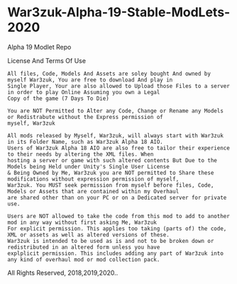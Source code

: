 # War3zuk-Alpha-19-Stable-ModLets-2020
Alpha 19 Modlet Repo



License And Terms Of Use

    All files, Code, Models And Assets are soley bought And owned by myself War3zuk, You are free to download And play in
    Single Player, Your are also allowed to Upload those Files to a server in order to play Online Assuming you own a Legal
    Copy of the game (7 Days To Die)

    You are NOT Permitted to Alter any Code, Change or Rename any Models or Redistrabute without the Express permission of
    myself, War3zuk

    All mods released by Myself, War3zuk, will always start with War3zuk in its Folder Name, such as War3zuk Alpha 18 AIO.
    Users of War3zuk Alpha 18 AIO are also free to tailor their experience to their needs by altering the XML files. When
    hosting a server or game with such altered contents But Due to the Models being Held under Unity's Single User License
    & Being Owned by Me, War3zuk you are NOT permitted to Share these modifications without expression permission of myself,
    War3zuk. You MUST seek permission from myself before files, Code, Models or Assets that are contained within my Overhaul
    are shared other than on your PC or on a Dedicated server for private use.

    Users are NOT allowed to take the code from this mod to add to another mod in any way without first asking Me, War3zuk
    For explicit permission. This applies too taking (parts of) the code, XML or assets as well as altered versions of these.
    War3zuk is intended to be used as is and not to be broken down or redistributed in an altered form unless you have
    explplicit permission. This includes adding any part of War3zuk into any kind of overhaul mod or mod collection pack.

All Rights Reserved, 2018,2019,2020..
